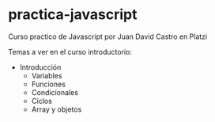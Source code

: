 # practica-javascript
Curso practico de Javascript por Juan David Castro en Platzi

Temas a ver en el curso introductorio:
- Introducción
  - Variables
  - Funciones
  - Condicionales
  - Ciclos
  - Array y objetos